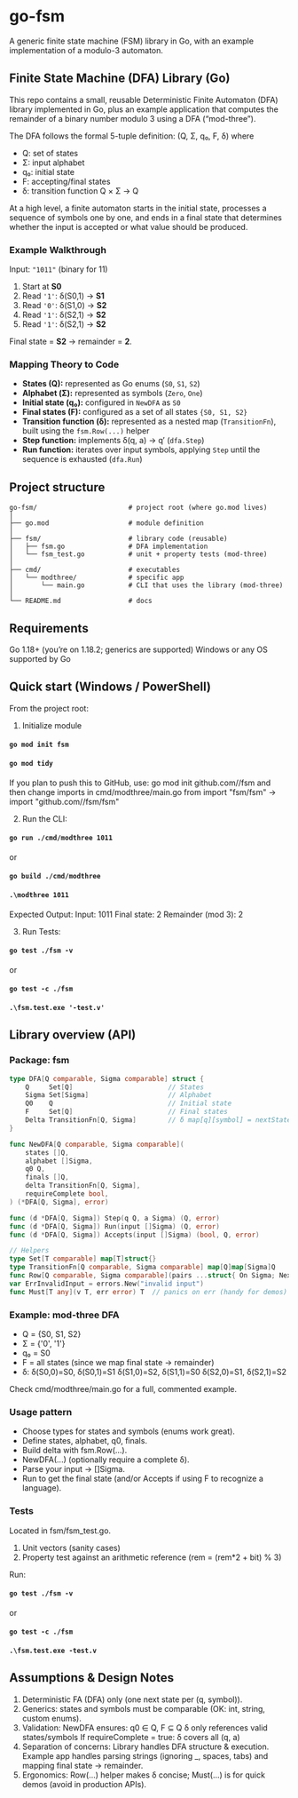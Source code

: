 
# go-fsm
A generic finite state machine (FSM) library in Go, with an example implementation of a modulo-3 automaton.

## Finite State Machine (DFA) Library (Go)

This repo contains a small, reusable Deterministic Finite Automaton (DFA) library implemented in Go, plus an example application that computes the remainder of a binary number modulo 3 using a DFA (“mod-three”).

The DFA follows the formal 5-tuple definition:
(Q, Σ, q₀, F, δ) where

* Q: set of states
* Σ: input alphabet
* q₀: initial state
* F: accepting/final states
* δ: transition function Q × Σ → Q

At a high level, a finite automaton starts in the initial state, processes a sequence of symbols one by one, and ends in a final state that determines whether the input is accepted or what value should be produced.

### Example Walkthrough

Input: `"1011"` (binary for 11)

1. Start at **S0**
2. Read `'1'`: δ(S0,1) → **S1**
3. Read `'0'`: δ(S1,0) → **S2**
4. Read `'1'`: δ(S2,1) → **S2**
5. Read `'1'`: δ(S2,1) → **S2**

Final state = **S2** → remainder = **2**.

### Mapping Theory to Code

* **States (Q):** represented as Go enums (`S0`, `S1`, `S2`)
* **Alphabet (Σ):** represented as symbols (`Zero`, `One`)
* **Initial state (q₀):** configured in `NewDFA` as `S0`
* **Final states (F):** configured as a set of all states `{S0, S1, S2}`
* **Transition function (δ):** represented as a nested map (`TransitionFn`), built using the `fsm.Row(...)` helper
* **Step function:** implements δ(q, a) → q′ (`dfa.Step`)
* **Run function:** iterates over input symbols, applying `Step` until the sequence is exhausted (`dfa.Run`)


## Project structure

```
go-fsm/                       # project root (where go.mod lives)
│
├── go.mod                    # module definition
│
├── fsm/                      # library code (reusable)
│   ├── fsm.go                # DFA implementation
│   └── fsm_test.go           # unit + property tests (mod-three)
│
├── cmd/                      # executables 
│   └── modthree/             # specific app
│       └── main.go           # CLI that uses the library (mod-three)
│
└── README.md                 # docs
```

## Requirements

Go 1.18+ (you’re on 1.18.2; generics are supported)
Windows or any OS supported by Go


## Quick start (Windows / PowerShell)

From the project root:

1. Initialize module
#### `go mod init fsm`
#### `go mod tidy`

If you plan to push this to GitHub, use:
go mod init github.com/<yourname>/fsm
and then change imports in cmd/modthree/main.go from
import "fsm/fsm" → import "github.com/<yourname>/fsm/fsm"


2. Run the CLI:
#### `go run ./cmd/modthree 1011`
or
#### `go build ./cmd/modthree`
#### `.\modthree 1011`

Expected Output:
Input: 1011
Final state: 2
Remainder (mod 3): 2

3. Run Tests:
#### `go test ./fsm -v`
or
#### `go test -c ./fsm`
#### `.\fsm.test.exe '-test.v'`



## Library overview (API)

### Package: fsm

```go
type DFA[Q comparable, Sigma comparable] struct {
    Q     Set[Q]                        // States
    Sigma Set[Sigma]                    // Alphabet
    Q0    Q                             // Initial state
    F     Set[Q]                        // Final states
    Delta TransitionFn[Q, Sigma]        // δ map[q][symbol] = nextState
}

func NewDFA[Q comparable, Sigma comparable](
    states []Q,
    alphabet []Sigma,
    q0 Q,
    finals []Q,
    delta TransitionFn[Q, Sigma],
    requireComplete bool,
) (*DFA[Q, Sigma], error)

func (d *DFA[Q, Sigma]) Step(q Q, a Sigma) (Q, error)
func (d *DFA[Q, Sigma]) Run(input []Sigma) (Q, error)
func (d *DFA[Q, Sigma]) Accepts(input []Sigma) (bool, Q, error)

// Helpers
type Set[T comparable] map[T]struct{}
type TransitionFn[Q comparable, Sigma comparable] map[Q]map[Sigma]Q
func Row[Q comparable, Sigma comparable](pairs ...struct{ On Sigma; Next Q }) map[Sigma]Q
var ErrInvalidInput = errors.New("invalid input")
func Must[T any](v T, err error) T  // panics on err (handy for demos)
```

### Example: mod-three DFA

* Q = {S0, S1, S2}
* Σ = {'0', '1'}
* q₀ = S0
* F = all states (since we map final state → remainder)
* δ:
  δ(S0,0)=S0, δ(S0,1)=S1
  δ(S1,0)=S2, δ(S1,1)=S0
  δ(S2,0)=S1, δ(S2,1)=S2

Check cmd/modthree/main.go for a full, commented example.

### Usage pattern

* Choose types for states and symbols (enums work great).
* Define states, alphabet, q0, finals.
* Build delta with fsm.Row(...).
* NewDFA(...) (optionally require a complete δ).
* Parse your input → []Sigma.
* Run to get the final state (and/or Accepts if using F to recognize a language).


### Tests

Located in fsm/fsm_test.go.
1. Unit vectors (sanity cases)
2. Property test against an arithmetic reference (rem = (rem*2 + bit) % 3)

Run:
#### `go test ./fsm -v`
or
#### `go test -c ./fsm`
#### `.\fsm.test.exe -test.v`


## Assumptions & Design Notes

1. Deterministic FA (DFA) only (one next state per (q, symbol)).
2. Generics: states and symbols must be comparable (OK: int, string, custom enums).
3. Validation: NewDFA ensures:
    q0 ∈ Q, F ⊆ Q
    δ only references valid states/symbols
    If requireComplete = true: δ covers all (q, a)
4. Separation of concerns:
    Library handles DFA structure & execution.
    Example app handles parsing strings (ignoring _, spaces, tabs) and mapping final state → remainder.
5. Ergonomics: Row(...) helper makes δ concise; Must(...) is for quick demos (avoid in production APIs).
